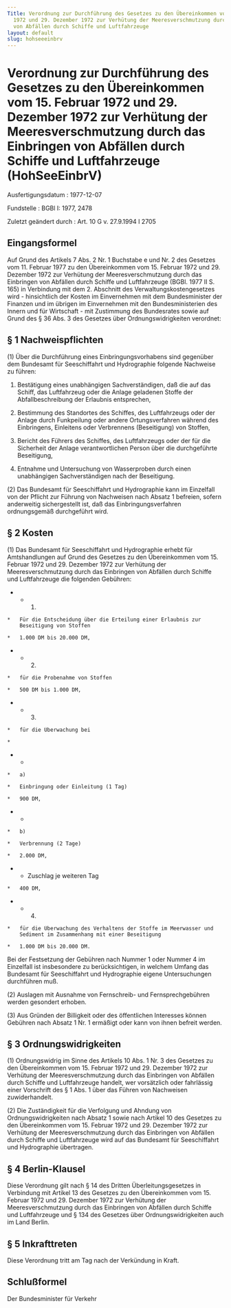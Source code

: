 ```yaml
---
Title: Verordnung zur Durchführung des Gesetzes zu den Übereinkommen vom 15. Februar
  1972 und 29. Dezember 1972 zur Verhütung der Meeresverschmutzung durch das Einbringen
  von Abfällen durch Schiffe und Luftfahrzeuge
layout: default
slug: hohseeeinbrv
---
```


# Verordnung zur Durchführung des Gesetzes zu den Übereinkommen vom 15. Februar 1972 und 29. Dezember 1972 zur Verhütung der Meeresverschmutzung durch das Einbringen von Abfällen durch Schiffe und Luftfahrzeuge (HohSeeEinbrV)

Ausfertigungsdatum
:   1977-12-07

Fundstelle
:   BGBl I: 1977, 2478

Zuletzt geändert durch
:   Art. 10 G v. 27.9.1994 I 2705


## Eingangsformel

Auf Grund des Artikels 7 Abs. 2 Nr. 1 Buchstabe e und Nr. 2 des
Gesetzes vom 11. Februar 1977 zu den Übereinkommen vom 15. Februar
1972 und 29. Dezember 1972 zur Verhütung der Meeresverschmutzung durch
das Einbringen von Abfällen durch Schiffe und Luftfahrzeuge (BGBl.
1977 II S. 165) in Verbindung mit dem 2. Abschnitt des
Verwaltungskostengesetzes wird - hinsichtlich der Kosten im
Einvernehmen mit dem Bundesminister der Finanzen und im übrigen im
Einvernehmen mit den Bundesministerien des Innern und für Wirtschaft -
mit Zustimmung des Bundesrates sowie auf Grund des § 36 Abs. 3 des
Gesetzes über Ordnungswidrigkeiten verordnet:


## § 1 Nachweispflichten

(1) Über die Durchführung eines Einbringungsvorhabens sind gegenüber
dem Bundesamt für Seeschiffahrt und Hydrographie folgende Nachweise zu
führen:

1.  Bestätigung eines unabhängigen Sachverständigen, daß die auf das
    Schiff, das Luftfahrzeug oder die Anlage geladenen Stoffe der
    Abfallbeschreibung der Erlaubnis entsprechen,


2.  Bestimmung des Standortes des Schiffes, des Luftfahrzeugs oder der
    Anlage durch Funkpeilung oder andere Ortungsverfahren während des
    Einbringens, Einleitens oder Verbrennens (Beseitigung) von Stoffen,


3.  Bericht des Führers des Schiffes, des Luftfahrzeugs oder der für die
    Sicherheit der Anlage verantwortlichen Person über die durchgeführte
    Beseitigung,


4.  Entnahme und Untersuchung von Wasserproben durch einen unabhängigen
    Sachverständigen nach der Beseitigung.




(2) Das Bundesamt für Seeschiffahrt und Hydrographie kann im
Einzelfall von der Pflicht zur Führung von Nachweisen nach Absatz 1
befreien, sofern anderweitig sichergestellt ist, daß das
Einbringungsverfahren ordnungsgemäß durchgeführt wird.


## § 2 Kosten

(1) Das Bundesamt für Seeschiffahrt und Hydrographie erhebt für
Amtshandlungen auf Grund des Gesetzes zu den Übereinkommen vom 15.
Februar 1972 und 29. Dezember 1972 zur Verhütung der
Meeresverschmutzung durch das Einbringen von Abfällen durch Schiffe
und Luftfahrzeuge die folgenden Gebühren:

*    *   1.

    *   Für die Entscheidung über die Erteilung einer Erlaubnis zur
        Beseitigung von Stoffen

    *   1.000 DM bis 20.000 DM,


*    *   2.

    *   für die Probenahme von Stoffen

    *   500 DM bis 1.000 DM,


*    *   3.

    *   für die Überwachung bei

    *

*    *
    *   a)

    *   Einbringung oder Einleitung (1 Tag)

    *   900 DM,


*    *
    *   b)

    *   Verbrennung (2 Tage)

    *   2.000 DM,


*    *   Zuschlag je weiteren Tag

    *   400 DM,


*    *   4.

    *   für die Überwachung des Verhaltens der Stoffe im Meerwasser und
        Sediment im Zusammenhang mit einer Beseitigung

    *   1.000 DM bis 20.000 DM.



Bei der Festsetzung der Gebühren nach Nummer 1 oder Nummer 4 im
Einzelfall ist insbesondere zu berücksichtigen, in welchem Umfang das
Bundesamt für Seeschiffahrt und Hydrographie eigene Untersuchungen
durchführen muß.

(2) Auslagen mit Ausnahme von Fernschreib- und Fernsprechgebühren
werden gesondert erhoben.

(3) Aus Gründen der Billigkeit oder des öffentlichen Interesses können
Gebühren nach Absatz 1 Nr. 1 ermäßigt oder kann von ihnen befreit
werden.


## § 3 Ordnungswidrigkeiten

(1) Ordnungswidrig im Sinne des Artikels 10 Abs. 1 Nr. 3 des Gesetzes
zu den Übereinkommen vom 15. Februar 1972 und 29. Dezember 1972 zur
Verhütung der Meeresverschmutzung durch das Einbringen von Abfällen
durch Schiffe und Luftfahrzeuge handelt, wer vorsätzlich oder
fahrlässig einer Vorschrift des § 1 Abs. 1 über das Führen von
Nachweisen zuwiderhandelt.

(2) Die Zuständigkeit für die Verfolgung und Ahndung von
Ordnungswidrigkeiten nach Absatz 1 sowie nach Artikel 10 des Gesetzes
zu den Übereinkommen vom 15. Februar 1972 und 29. Dezember 1972 zur
Verhütung der Meeresverschmutzung durch das Einbringen von Abfällen
durch Schiffe und Luftfahrzeuge wird auf das Bundesamt für
Seeschiffahrt und Hydrographie übertragen.


## § 4 Berlin-Klausel

Diese Verordnung gilt nach § 14 des Dritten Überleitungsgesetzes in
Verbindung mit Artikel 13 des Gesetzes zu den Übereinkommen vom 15.
Februar 1972 und 29. Dezember 1972 zur Verhütung der
Meeresverschmutzung durch das Einbringen von Abfällen durch Schiffe
und Luftfahrzeuge und § 134 des Gesetzes über Ordnungswidrigkeiten
auch im Land Berlin.


## § 5 Inkrafttreten

Diese Verordnung tritt am Tag nach der Verkündung in Kraft.


## Schlußformel

Der Bundesminister für Verkehr

